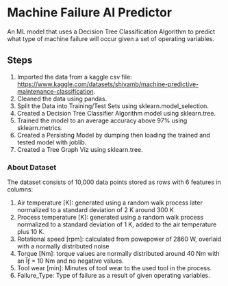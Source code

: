 # Machine Failure AI Predictor
An ML model that uses a Decision Tree Classification Algorithm to predict what type of machine failure will occur given a set of operating variables.

## Steps
1. Imported the data from a kaggle csv file: https://www.kaggle.com/datasets/shivamb/machine-predictive-maintenance-classification.
2. Cleaned the data using pandas.
3. Split the Data into Training/Test Sets using sklearn.model_selection.
4. Created a Decision Tree Classifier Algorithm model using sklearn.tree.
5. Trained the model to an average accuracy above 97% using sklearn.metrics.
6. Created a Persisting Model by dumping then loading the trained and tested model with joblib.
7. Created a Tree Graph Viz using sklearn.tree.

### About Dataset
The dataset consists of 10,000 data points stored as rows with 6 features in columns:
1. 	Air temperature [K]: generated using a random walk process later normalized to a standard deviation of 2 K around 300 K
2. 	Process temperature [K]: generated using a random walk process normalized to a standard deviation of 1 K, added to the air temperature plus 10 K.
3. 	Rotational speed [rpm]: calculated from powepower of 2860 W, overlaid with a normally distributed noise
4. 	Torque [Nm]: torque values are normally distributed around 40 Nm with an Ïƒ = 10 Nm and no negative values.
5. 	Tool wear [min]: Minutes of tool wear to the used tool in the process.
6. 	Failure_Type: Type of failure as a result of given operating variables. 


